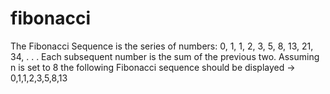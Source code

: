 # fibonacci
The Fibonacci Sequence is the series of numbers: 0, 1, 1, 2, 3, 5, 8, 13, 21, 34, . . .  Each subsequent number is the sum of the previous two.  Assuming n is set to 8 the following Fibonacci sequence should be displayed -> 0,1,1,2,3,5,8,13
